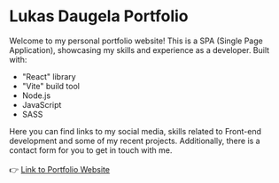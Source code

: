 # Lukas Daugela Portfolio

Welcome to my personal portfolio website! This is a SPA (Single Page Application), showcasing my skills and experience as a developer.
Built with:

- "React" library
- "Vite" build tool
- Node.js
- JavaScript
- SASS

Here you can find links to my social media, skills related to Front-end development and some of my recent projects.
Additionally, there is a contact form for you to get in touch with me.
<br>
<br>
👉 [Link to Portfolio Website](https://lukas-daugela-portfolio.vercel.app/)
